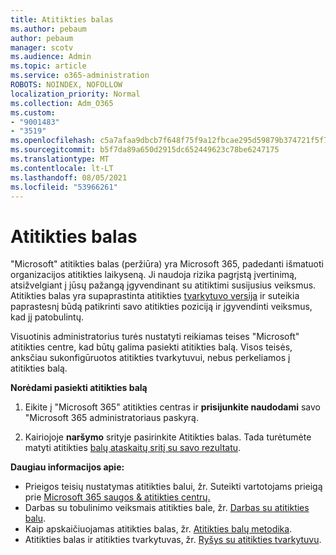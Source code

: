```yaml
---
title: Atitikties balas
ms.author: pebaum
author: pebaum
manager: scotv
ms.audience: Admin
ms.topic: article
ms.service: o365-administration
ROBOTS: NOINDEX, NOFOLLOW
localization_priority: Normal
ms.collection: Adm_O365
ms.custom:
- "9001483"
- "3519"
ms.openlocfilehash: c5a7afaa9dbcb7f648f75f9a12fbcae295d59879b374721f5f7156b2d8c06d62
ms.sourcegitcommit: b5f7da89a650d2915dc652449623c78be6247175
ms.translationtype: MT
ms.contentlocale: lt-LT
ms.lasthandoff: 08/05/2021
ms.locfileid: "53966261"
---
```

# <a name="compliance-score"></a>Atitikties balas

"Microsoft" atitikties balas (peržiūra) yra Microsoft 365, padedanti išmatuoti organizacijos atitikties laikyseną. Ji naudoja rizika pagrįstą įvertinimą, atsižvelgiant į jūsų pažangą įgyvendinant su atitiktimi susijusius veiksmus.   Atitikties balas yra supaprastinta atitikties [tvarkytuvo versija](https://docs.microsoft.com/microsoft-365/compliance/compliance-manager-overview) ir suteikia paprastesnį būdą patikrinti savo atitikties poziciją ir įgyvendinti veiksmus, kad jį patobulintų. 

Visuotinis administratorius turės nustatyti [](https://docs.microsoft.com/microsoft-365/security/office-365-security/permissions-in-the-security-and-compliance-center) reikiamas teises "Microsoft" atitikties centre, kad būtų galima pasiekti atitikties balą.  Visos teisės, anksčiau sukonfigūruotos atitikties tvarkytuvui, nebus perkeliamos į atitikties balą.

**Norėdami pasiekti atitikties balą**

1. Eikite į "Microsoft 365" atitikties centras ir **prisijunkite naudodami** savo "Microsoft 365 administratoriaus paskyrą.

2. Kairiojoje **naršymo** srityje pasirinkite Atitikties balas. Tada turėtumėte matyti atitikties [balų ataskaitų sritį su savo rezultatu](https://docs.microsoft.com/microsoft-365/compliance/compliance-score-setup#understand-the-compliance-score-dashboard).
 

**Daugiau informacijos apie:**

- Prieigos teisių nustatymas atitikties balui, žr. Suteikti vartotojams prieigą prie [Microsoft 365 saugos & atitikties centrų.](https://docs.microsoft.com/microsoft-365/security/office-365-security/grant-access-to-the-security-and-compliance-center)
- Darbas su tobulinimo veiksmais atitikties bale, žr.  [Darbas su atitikties balu](https://docs.microsoft.com/microsoft-365/compliance/working-with-compliance-score).
- Kaip apskaičiuojamas atitikties balas, žr. [Atitikties balų metodika](https://docs.microsoft.com/microsoft-365/compliance/compliance-score-methodology).
- Atitikties balas ir atitikties tvarkytuvas, žr. [Ryšys su atitikties tvarkytuvu](https://docs.microsoft.com/microsoft-365/compliance/compliance-score#relationship-to-compliance-manager).

